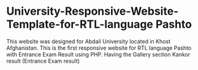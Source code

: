 # University-Responsive-Website-Template-for-RTL-language Pashto
This website was designed for Abdali University located in Khost Afghanistan.
This is the first responsive website for RTL language Pashto with Entrance Exam Result using PHP.
Having the Gallery section
Kankor result (Entrance Exam result)
</br>


